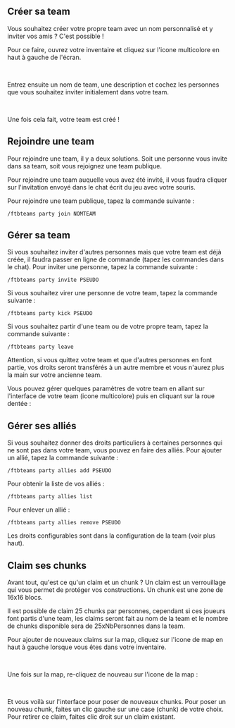 ## Créer sa team
Vous souhaitez créer votre propre team avec un nom personnalisé et y inviter vos amis ? C'est possible !

Pour ce faire, ouvrez votre inventaire et cliquez sur l'icone multicolore en haut à gauche de l'écran.

<v-img width="800px" contain src="/articles/team/team-inventory.png"></v-img><br>

Entrez ensuite un nom de team, une description et cochez les personnes que vous
souhaitez inviter initialement dans votre team.

<v-img width="800px" contain src="/articles/team/team-create-new.png"></v-img><br>

Une fois cela fait, votre team est créé !

<div class="mt-8"></div>

## Rejoindre une team
Pour rejoindre une team, il y a deux solutions. Soit une personne vous invite dans sa team, soit vous rejoignez
une team publique.

Pour rejoindre une team auquelle vous avez été invité, il vous faudra cliquer sur l'invitation envoyé dans
le chat écrit du jeu avec votre souris.

Pour rejoindre une team publique, tapez la commande suivante :

`` /ftbteams party join NOMTEAM ``

<div class="mt-8"></div>

## Gérer sa team

Si vous souhaitez inviter d'autres personnes mais que votre team est déjà créée, il faudra passer
en ligne de commande (tapez les commandes dans le chat). Pour inviter une personne, tapez la commande suivante :

`` /ftbteams party invite PSEUDO ``

Si vous souhaitez virer une personne de votre team, tapez la commande suivante :

`` /ftbteams party kick PSEUDO ``

Si vous souhaitez partir d'une team ou de votre propre team, tapez la commande suivante :

`` /ftbteams party leave ``

Attention, si vous quittez votre team et que d'autres personnes en font partie, vos droits seront transférés
à un autre membre et vous n'aurez plus la main sur votre ancienne team.

Vous pouvez gérer quelques paramètres de votre team en allant sur l'interface de votre team (icone multicolore) puis en cliquant
sur la roue dentée :

<v-img width="800px" contain src="/articles/team/team-config.png"></v-img>

<div class="mt-8"></div>

## Gérer ses alliés

Si vous souhaitez donner des droits particuliers à certaines personnes qui ne sont pas dans
votre team, vous pouvez en faire des alliés. Pour ajouter un allié, tapez la commande suivante :

`` /ftbteams party allies add PSEUDO ``

Pour obtenir la liste de vos alliés :

`` /ftbteams party allies list ``

Pour enlever un allié :

`` /ftbteams party allies remove PSEUDO ``

Les droits configurables sont dans la configuration de la team (voir plus haut).

## Claim ses chunks
Avant tout, qu'est ce qu'un claim et un chunk ? Un claim est un verrouillage qui vous permet de protéger
vos constructions. Un chunk est une zone de 16x16 blocs.

Il est possible de claim 25 chunks par personnes, cependant si ces joueurs font partis d'une team, les
claims seront fait au nom de la team et le nombre de chunks disponible sera de 25xNbPersonnes dans la team.

Pour ajouter de nouveaux claims sur la map, cliquez sur l'icone de map en haut à gauche lorsque vous êtes dans votre inventaire.

<v-img width="800px" contain src="/articles/team/team-inventory.png"></v-img><br>

Une fois sur la map, re-cliquez de nouveau sur l'icone de la map :

<v-img width="800px" contain src="/articles/team/team-map.png"></v-img><br>

Et vous voilà sur l'interface pour poser de nouveaux chunks. Pour poser un nouveau chunk, faites un clic gauche
sur une case (chunk) de votre choix. Pour retirer ce claim, faites clic droit sur un claim existant.

<v-img width="800px" contain src="/articles/team/team-claim-chunks.png"></v-img><br>
